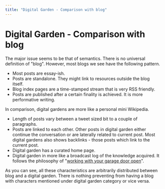 ```yaml
---
title: "Digital Garden - Comparison with blog"
---
```


# Digital Garden - Comparison with blog

The major issue seems to be that of semantics. There is no universal definition of "blog". However, most blogs we see have the following pattern.

- Most posts are essay-ish.
- Posts are standalone. They might link to resources outside the blog itself.
- Blog index pages are a time-stamped stream that is very RSS friendly.
- Posts are published after a certain finality is achieved. It is more performative writing.

In comparison, digital gardens are more like a personal mini Wikipedia.

- Length of posts vary between a tweet sized bit to a couple of paragraphs.
- Posts are linked to each other. Other posts in digital garden either continue the conversation or are laterally related to current post. Most digital gardens also shows backlinks - those posts which link to the current post.
- Digital garden has a curated home page.
- Digital garden in more like a broadcast log of the knowledge acquired. It follows the philosophy of "[working with your garage door open][garage-door]".

As you can see, all these characteristics are arbitrarily distributed between blog and a digital garden. There is nothing preventing from having a blog with characters mentioned under digital garden category or vice versa.

[garage-door]: https://notes.andymatuschak.org/About_these_notes?stackedNotes=z21cgR9K3UcQ5a7yPsj2RUim3oM2TzdBByZu#:~:text=One%20of%20my%20favorite%20ways,from%20Robin%20Sloan%20(below).&text=I%20love%20this%20kind%20of,followings%20over%20the%20long%20term.
